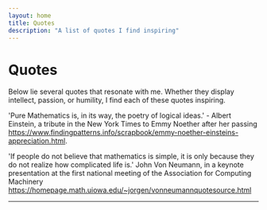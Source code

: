 ```yaml
---
layout: home
title: Quotes
description: "A list of quotes I find inspiring"
---
```

# Quotes

Below lie several quotes that resonate with me. Whether they display intellect, passion, or humility, I find each of these quotes inspiring.


'Pure Mathematics is, in its way, the poetry of logical ideas.' - Albert Einstein, a tribute in the New York Times to Emmy Noether after her passing https://www.findingpatterns.info/scrapbook/emmy-noether-einsteins-appreciation.html.

'If people do not believe that mathematics is simple, it is only because they do not realize how complicated life is.' John Von Neumann, in a keynote presentation at the first national meeting of the Association for Computing Machinery https://homepage.math.uiowa.edu/~jorgen/vonneumannquotesource.html


---

[Galois Theory]: notes/main.pdf
[Abstract Algebra]: notes/Abstract_Algebra_cheat_sheet_2023.pdf
[pure math ideas]: notes/pure_math_topics.pdf
